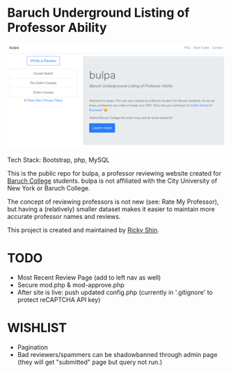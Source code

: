# Baruch Underground Listing of Professor Ability

![home-page](/home_screen.png?raw=true "bulpa Homepage")

Tech Stack: Bootstrap, php, MySQL

This is the public repo for bulpa, a professor reviewing website created for [Baruch College](http://baruch.cuny.edu) students. bulpa is not affiliated with the City University of New York or Baruch College.

The concept of reviewing professors is not new (see: Rate My Professor), but having a (relatively) smaller dataset makes it easier to maintain more accurate professor names and reviews.

This project is created and maintained by [Ricky Shin](https://www.rickyshin.com).

# TODO
* Most Recent Review Page (add to left nav as well)
* Secure mod.php & mod-approve.php
* After site is live: push updated config.php (currently in '.gitignore' to protect reCAPTCHA API key)


# WISHLIST
* Pagination
* Bad reviewers/spammers can be shadowbanned through admin page (they will get "submitted" page but query not run.)

